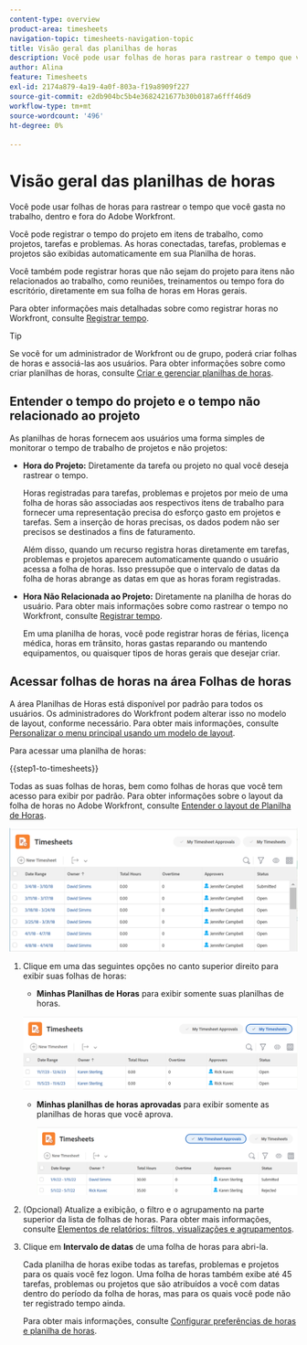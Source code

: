 ```yaml
---
content-type: overview
product-area: timesheets
navigation-topic: timesheets-navigation-topic
title: Visão geral das planilhas de horas
description: Você pode usar folhas de horas para rastrear o tempo que você gasta no trabalho, dentro e fora do Adobe Workfront.
author: Alina
feature: Timesheets
exl-id: 2174a879-4a19-4a0f-803a-f19a8909f227
source-git-commit: e2db904bc5b4e3682421677b30b0187a6fff46d9
workflow-type: tm+mt
source-wordcount: '496'
ht-degree: 0%

---
```


# Visão geral das planilhas de horas

Você pode usar folhas de horas para rastrear o tempo que você gasta no trabalho, dentro e fora do Adobe Workfront.

Você pode registrar o tempo do projeto em itens de trabalho, como projetos, tarefas e problemas. As horas conectadas, tarefas, problemas e projetos são exibidas automaticamente em sua Planilha de horas.

Você também pode registrar horas que não sejam do projeto para itens não relacionados ao trabalho, como reuniões, treinamentos ou tempo fora do escritório, diretamente em sua folha de horas em Horas gerais.

Para obter informações mais detalhadas sobre como registrar horas no Workfront, consulte [Registrar tempo](../../timesheets/create-and-manage-timesheets/log-time.md).

>[!TIP]
>
>Se você for um administrador de Workfront ou de grupo, poderá criar folhas de horas e associá-las aos usuários. Para obter informações sobre como criar planilhas de horas, consulte [Criar e gerenciar planilhas de horas](../create-and-manage-timesheets/create-and-manage-timesheets.md).


## Entender o tempo do projeto e o tempo não relacionado ao projeto

As planilhas de horas fornecem aos usuários uma forma simples de monitorar o tempo de trabalho de projetos e não projetos:

* **Hora do Projeto:** Diretamente da tarefa ou projeto no qual você deseja rastrear o tempo.

  Horas registradas para tarefas, problemas e projetos por meio de uma folha de horas são associadas aos respectivos itens de trabalho para fornecer uma representação precisa do esforço gasto em projetos e tarefas. Sem a inserção de horas precisas, os dados podem não ser precisos se destinados a fins de faturamento.

  Além disso, quando um recurso registra horas diretamente em tarefas, problemas e projetos aparecem automaticamente quando o usuário acessa a folha de horas. Isso pressupõe que o intervalo de datas da folha de horas abrange as datas em que as horas foram registradas.

* **Hora Não Relacionada ao Projeto:** Diretamente na planilha de horas do usuário. Para obter mais informações sobre como rastrear o tempo no Workfront, consulte   [Registrar tempo](../../timesheets/create-and-manage-timesheets/log-time.md).

  Em uma planilha de horas, você pode registrar horas de férias, licença médica, horas em trânsito, horas gastas reparando ou mantendo equipamentos, ou quaisquer tipos de horas gerais que desejar criar.

## Acessar folhas de horas na área Folhas de horas

A área Planilhas de Horas está disponível por padrão para todos os usuários. Os administradores do Workfront podem alterar isso no modelo de layout, conforme necessário. Para obter mais informações, consulte [Personalizar o menu principal usando um modelo de layout](/help/quicksilver/administration-and-setup/customize-workfront/use-layout-templates/customize-main-menu.md).

Para acessar uma planilha de horas:

{{step1-to-timesheets}}

Todas as suas folhas de horas, bem como folhas de horas que você tem acesso para exibir por padrão. Para obter informações sobre o layout da folha de horas no Adobe Workfront, consulte [Entender o layout de Planilha de Horas](../../timesheets/timesheets/timesheet-layout.md).

![](assets/all-timesheets-list-nwe-350x68.png)

1. Clique em uma das seguintes opções no canto superior direito para exibir suas folhas de horas:

   * **Minhas Planilhas de Horas** para exibir somente suas planilhas de horas.

   ![](assets/my-timesheets-list-various-statuses-nwe-350x60.png)

   * **Minhas planilhas de horas aprovadas** para exibir somente as planilhas de horas que você aprova.

     ![](assets/timesheets-i-approve-list-with0filters-new-nwe-350x61.png)


1. (Opcional) Atualize a exibição, o filtro e o agrupamento na parte superior da lista de folhas de horas. Para obter mais informações, consulte [Elementos de relatórios: filtros, visualizações e agrupamentos](../../reports-and-dashboards/reports/reporting-elements/reporting-elements-overview.md).

1. Clique em **Intervalo de datas** de uma folha de horas para abri-la.

   Cada planilha de horas exibe todas as tarefas, problemas e projetos para os quais você fez logon. Uma folha de horas também exibe até 45 tarefas, problemas ou projetos que são atribuídos a você com datas dentro do período da folha de horas, mas para os quais você pode não ter registrado tempo ainda.

   Para obter mais informações, consulte [Configurar preferências de horas e planilha de horas](../../administration-and-setup/set-up-workfront/configure-timesheets-schedules/timesheet-and-hour-preferences.md).
